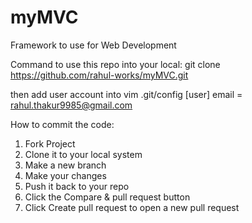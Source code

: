 # myMVC
Framework to use for Web Development


Command to use this repo into your local: 
git clone https://github.com/rahul-works/myMVC.git

then add user account into vim .git/config
[user]
        email = rahul.thakur9985@gmail.com

How to commit the code:

1. Fork Project
2. Clone it to your local system
3. Make a new branch
4. Make your changes
5. Push it back to your repo
6. Click the Compare & pull request button
7. Click Create pull request to open a new pull request
